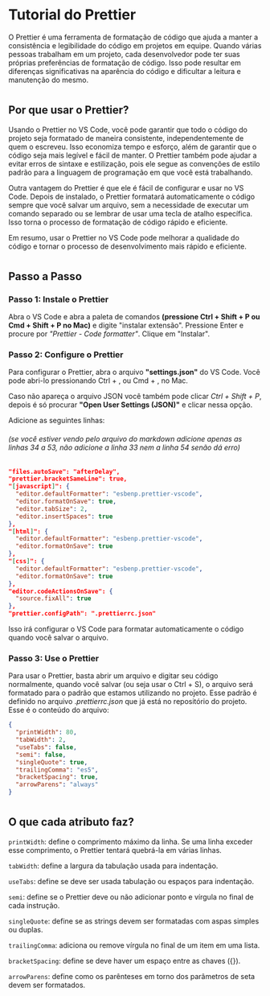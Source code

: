 # Tutorial do Prettier

O Prettier é uma ferramenta de formatação de código que ajuda a manter a consistência e legibilidade do código em projetos em equipe. Quando várias pessoas trabalham em um projeto, cada desenvolvedor pode ter suas próprias preferências de formatação de código. Isso pode resultar em diferenças significativas na aparência do código e dificultar a leitura e manutenção do mesmo.

#

## Por que usar o Prettier?

Usando o Prettier no VS Code, você pode garantir que todo o código do projeto seja formatado de maneira consistente, independentemente de quem o escreveu. Isso economiza tempo e esforço, além de garantir que o código seja mais legível e fácil de manter. O Prettier também pode ajudar a evitar erros de sintaxe e estilização, pois ele segue as convenções de estilo padrão para a linguagem de programação em que você está trabalhando.

Outra vantagem do Prettier é que ele é fácil de configurar e usar no VS Code. Depois de instalado, o Prettier formatará automaticamente o código sempre que você salvar um arquivo, sem a necessidade de executar um comando separado ou se lembrar de usar uma tecla de atalho específica. Isso torna o processo de formatação de código rápido e eficiente.

Em resumo, usar o Prettier no VS Code pode melhorar a qualidade do código e tornar o processo de desenvolvimento mais rápido e eficiente.

#

## Passo a Passo

### Passo 1: Instale o Prettier

Abra o VS Code e abra a paleta de comandos **(pressione Ctrl + Shift + P ou Cmd + Shift + P no Mac)** e digite "instalar extensão". Pressione Enter e procure por _"Prettier - Code formatter"_. Clique em "Instalar".

### Passo 2: Configure o Prettier

Para configurar o Prettier, abra o arquivo **"settings.json"** do VS Code. Você pode abri-lo pressionando Ctrl + , ou Cmd + , no Mac.

Caso não apareça o arquivo JSON você também pode clicar _Ctrl + Shift + P_, depois é só procurar **"Open User Settings (JSON)"** e clicar nessa opção.

Adicione as seguintes linhas:

###### _(se você estiver vendo pelo arquivo do markdown adicione apenas as linhas 34 a 53, não adicione a linha 33 nem a linha 54 senão dá erro)_

```json
"files.autoSave": "afterDelay",
"prettier.bracketSameLine": true,
"[javascript]": {
  "editor.defaultFormatter": "esbenp.prettier-vscode",
  "editor.formatOnSave": true,
  "editor.tabSize": 2,
  "editor.insertSpaces": true
},
"[html]": {
  "editor.defaultFormatter": "esbenp.prettier-vscode",
  "editor.formatOnSave": true
},
"[css]": {
  "editor.defaultFormatter": "esbenp.prettier-vscode",
  "editor.formatOnSave": true
},
"editor.codeActionsOnSave": {
  "source.fixAll": true
},
"prettier.configPath": ".prettierrc.json"
```

Isso irá configurar o VS Code para formatar automaticamente o código quando você salvar o arquivo.

### Passo 3: Use o Prettier

Para usar o Prettier, basta abrir um arquivo e digitar seu código normalmente, quando você salvar (ou seja usar o Ctrl + S), o arquivo será formatado para o padrão que estamos utilizando no projeto. Esse padrão é definido no arquivo ._prettierrc.json_ que já está no repositório do projeto. Esse é o conteúdo do arquivo:

```json
{
  "printWidth": 80,
  "tabWidth": 2,
  "useTabs": false,
  "semi": false,
  "singleQuote": true,
  "trailingComma": "es5",
  "bracketSpacing": true,
  "arrowParens": "always"
}
```

#

## O que cada atributo faz?

`printWidth`: define o comprimento máximo da linha. Se uma linha exceder esse comprimento, o Prettier tentará quebrá-la em várias linhas.

`tabWidth`: define a largura da tabulação usada para indentação.

`useTabs`: define se deve ser usada tabulação ou espaços para indentação.

`semi`: define se o Prettier deve ou não adicionar ponto e vírgula no final de cada instrução.

`singleQuote`: define se as strings devem ser formatadas com aspas simples ou duplas.

`trailingComma`: adiciona ou remove vírgula no final de um item em uma lista.

`bracketSpacing`: define se deve haver um espaço entre as chaves ({}).

`arrowParens`: define como os parênteses em torno dos parâmetros de seta devem ser formatados.

#
